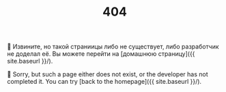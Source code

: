 ﻿---
layout: page
title: 404
permalink: /404.html
---

👀 Извините, но такой страниицы либо не существует, либо разработчик не доделал её. Вы можете перейти на [домашнюю страницу]({{ site.baseurl }}/).

👀 Sorry, but such a page either does not exist, or the developer has not completed it. You can try  [back to the homepage]({{ site.baseurl }}/).


